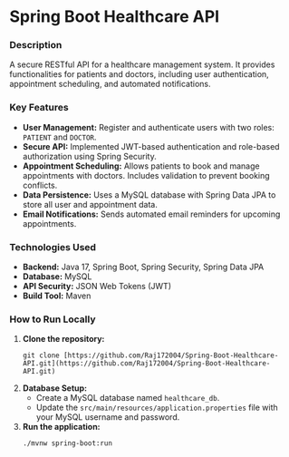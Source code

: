 # Spring Boot Healthcare API

### **Description**
A secure RESTful API for a healthcare management system. It provides functionalities for patients and doctors, including user authentication, appointment scheduling, and automated notifications.

### **Key Features**
* **User Management:** Register and authenticate users with two roles: `PATIENT` and `DOCTOR`.
* **Secure API:** Implemented JWT-based authentication and role-based authorization using Spring Security.
* **Appointment Scheduling:** Allows patients to book and manage appointments with doctors. Includes validation to prevent booking conflicts.
* **Data Persistence:** Uses a MySQL database with Spring Data JPA to store all user and appointment data.
* **Email Notifications:** Sends automated email reminders for upcoming appointments.

### **Technologies Used**
* **Backend:** Java 17, Spring Boot, Spring Security, Spring Data JPA
* **Database:** MySQL
* **API Security:** JSON Web Tokens (JWT)
* **Build Tool:** Maven

### **How to Run Locally**
1.  **Clone the repository:**
    ```
    git clone [https://github.com/Raj172004/Spring-Boot-Healthcare-API.git](https://github.com/Raj172004/Spring-Boot-Healthcare-API.git)
    ```
2.  **Database Setup:**
    * Create a MySQL database named `healthcare_db`.
    * Update the `src/main/resources/application.properties` file with your MySQL username and password.
3.  **Run the application:**
    ```
    ./mvnw spring-boot:run
    ```
